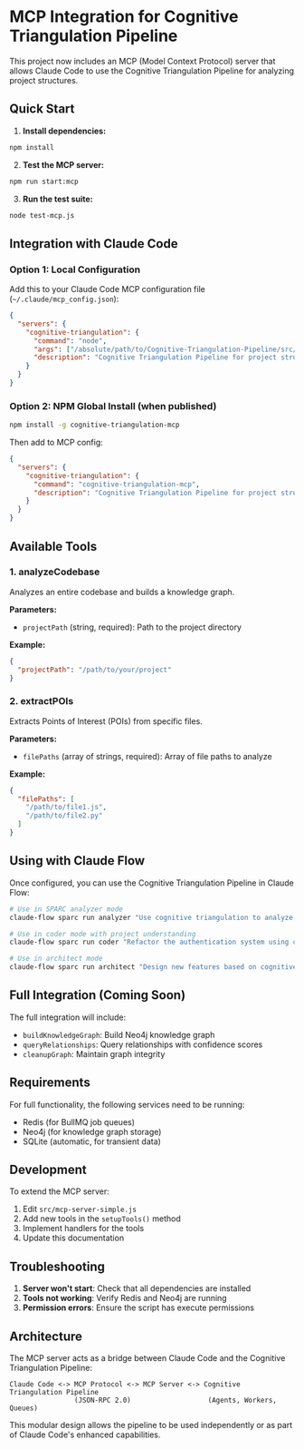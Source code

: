# MCP Integration for Cognitive Triangulation Pipeline

This project now includes an MCP (Model Context Protocol) server that allows Claude Code to use the Cognitive Triangulation Pipeline for analyzing project structures.

## Quick Start

1. **Install dependencies:**
```bash
npm install
```

2. **Test the MCP server:**
```bash
npm run start:mcp
```

3. **Run the test suite:**
```bash
node test-mcp.js
```

## Integration with Claude Code

### Option 1: Local Configuration

Add this to your Claude Code MCP configuration file (`~/.claude/mcp_config.json`):

```json
{
  "servers": {
    "cognitive-triangulation": {
      "command": "node",
      "args": ["/absolute/path/to/Cognitive-Triangulation-Pipeline/src/mcp-server-simple.js"],
      "description": "Cognitive Triangulation Pipeline for project structure analysis"
    }
  }
}
```

### Option 2: NPM Global Install (when published)

```bash
npm install -g cognitive-triangulation-mcp
```

Then add to MCP config:
```json
{
  "servers": {
    "cognitive-triangulation": {
      "command": "cognitive-triangulation-mcp",
      "description": "Cognitive Triangulation Pipeline for project structure analysis"
    }
  }
}
```

## Available Tools

### 1. analyzeCodebase
Analyzes an entire codebase and builds a knowledge graph.

**Parameters:**
- `projectPath` (string, required): Path to the project directory

**Example:**
```json
{
  "projectPath": "/path/to/your/project"
}
```

### 2. extractPOIs
Extracts Points of Interest (POIs) from specific files.

**Parameters:**
- `filePaths` (array of strings, required): Array of file paths to analyze

**Example:**
```json
{
  "filePaths": [
    "/path/to/file1.js",
    "/path/to/file2.py"
  ]
}
```

## Using with Claude Flow

Once configured, you can use the Cognitive Triangulation Pipeline in Claude Flow:

```bash
# Use in SPARC analyzer mode
claude-flow sparc run analyzer "Use cognitive triangulation to analyze my project structure"

# Use in coder mode with project understanding
claude-flow sparc run coder "Refactor the authentication system using cognitive triangulation insights"

# Use in architect mode
claude-flow sparc run architect "Design new features based on cognitive triangulation analysis"
```

## Full Integration (Coming Soon)

The full integration will include:
- `buildKnowledgeGraph`: Build Neo4j knowledge graph
- `queryRelationships`: Query relationships with confidence scores
- `cleanupGraph`: Maintain graph integrity

## Requirements

For full functionality, the following services need to be running:
- Redis (for BullMQ job queues)
- Neo4j (for knowledge graph storage)
- SQLite (automatic, for transient data)

## Development

To extend the MCP server:

1. Edit `src/mcp-server-simple.js`
2. Add new tools in the `setupTools()` method
3. Implement handlers for the tools
4. Update this documentation

## Troubleshooting

1. **Server won't start**: Check that all dependencies are installed
2. **Tools not working**: Verify Redis and Neo4j are running
3. **Permission errors**: Ensure the script has execute permissions

## Architecture

The MCP server acts as a bridge between Claude Code and the Cognitive Triangulation Pipeline:

```
Claude Code <-> MCP Protocol <-> MCP Server <-> Cognitive Triangulation Pipeline
                (JSON-RPC 2.0)                   (Agents, Workers, Queues)
```

This modular design allows the pipeline to be used independently or as part of Claude Code's enhanced capabilities.